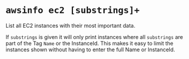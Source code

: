 # `awsinfo ec2 [substrings]+`

List all EC2 instances with their most important data. 

If `substrings` is given it will only print instances where all `substrings` are part of the Tag `Name` or 
the InstanceId. This makes it easy to limit the instances shown without having to enter the full Name or InstanceId.
